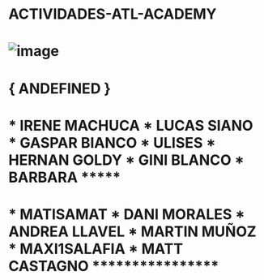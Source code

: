 #                                  ACTIVIDADES-ATL-ACADEMY

#                                                      ![image](https://github.com/HernanGoldy/actividades-atl-academy/assets/112596102/fc099bd4-925f-4724-9d48-94770f3b646d) 
#    { ANDEFINED  } 

#  * IRENE MACHUCA  *  LUCAS SIANO    *    GASPAR BIANCO  *      ULISES     * HERNAN GOLDY   *  GINI BLANCO      *  BARBARA *****    
#  *  MATISAMAT     *  DANI MORALES   *    ANDREA LLAVEL  * MARTIN MUÑOZ    *  MAXI1SALAFIA  *    MATT CASTAGNO  **************** 
